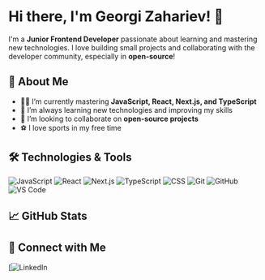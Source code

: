 # Hi there, I'm Georgi Zahariev! 👋

I'm a **Junior Frontend Developer** passionate about learning and mastering new technologies. I love building small projects and collaborating with the developer community, especially in **open-source**!

## 🚀 About Me

- 👨‍💻 I’m currently mastering **JavaScript, React, Next.js, and TypeScript**
- 🌱 I’m always learning new technologies and improving my skills
- 👯 I’m looking to collaborate on **open-source projects**
- ⚽ I love sports in my free time

## 🛠️ Technologies & Tools

![JavaScript](https://img.shields.io/badge/-JavaScript-05122A?style=flat&logo=javascript)
![React](https://img.shields.io/badge/-React-05122A?style=flat&logo=react)
![Next.js](https://img.shields.io/badge/-Next.js-05122A?style=flat&logo=next.js)
![TypeScript](https://img.shields.io/badge/-TypeScript-05122A?style=flat&logo=typescript)
![CSS](https://img.shields.io/badge/-CSS-05122A?style=flat&logo=css3)
![Git](https://img.shields.io/badge/-Git-05122A?style=flat&logo=git)
![GitHub](https://img.shields.io/badge/-GitHub-05122A?style=flat&logo=github)
![VS Code](https://img.shields.io/badge/-VS_Code-05122A?style=flat&logo=visual-studio-code)

## 📈 GitHub Stats

## 🤝 Connect with Me

[![LinkedIn](www.linkedin.com/in/georgi-zahariev-646761314)
